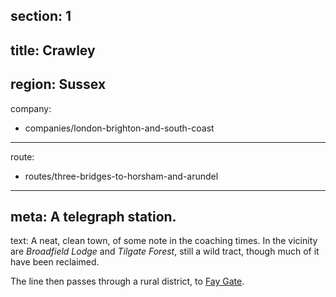 section: 1
----
title: Crawley
----
region: Sussex
----
company:
- companies/london-brighton-and-south-coast
----
route:
- routes/three-bridges-to-horsham-and-arundel
----
meta: A telegraph station.
----
text: A neat, clean town, of some note in the coaching times. In the vicinity are *Broadfield Lodge* and *Tilgate Forest*, still a wild tract, though much of it have been reclaimed.

The line then passes through a rural district, to [Fay Gate](/stations/fay-gate).